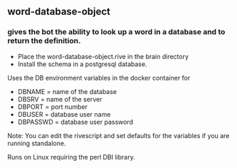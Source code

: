 ## word-database-object

### gives the bot the ability to look up a word in a database and to return the definition.

* Place the word-database-object.rive in the brain directory
* Install the schema in a postgresql database.

Uses the DB environment variables in the docker container for
*  DBNAME = name of the database
*  DBSRV = name of the server
*  DBPORT = port number
*  DBUSER = database user name
*  DBPASSWD = database user password

Note: You can edit the rivescript and set defaults for the variables if you are running standalone.

Runs on Linux requiring the perl DBI library.
